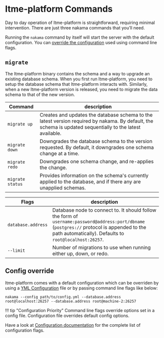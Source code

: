 # Itme-platform Commands

Day to day operation of Itme-platform is straightforward, requiring minimal intervention. There are just three nakama commands that you’ll need.

Running the `nakama` command by itself will start the server with the default configuration. You can [override the configuration](#config-override) used using command line flags.

## `migrate`

The Itme-platform binary contains the schema and a way to upgrade an existing database schema. When you first run Itme-platform, you need to setup the database schema that Itme-platform interacts with. Similarly, when a new Itme-platform version is released, you need to migrate the data schema to that of the new version.

| Command          | description
| -------          | -----------
| `migrate up`     | Creates and updates the database schema to the latest version required by nakama. By default, the schema is updated sequentially to the latest available.
| `migrate down`   | Downgrades the database schema to the version requested. By default, it downgrades one schema change at a time.
| `migrate redo`   | Downgrades one schema change, and re-applies the change.
| `migrate status` | Provides information on the schema's currently applied to the database, and if there any are unapplied schemas.

| Flags              | description
| -----              | -----------
| `database.address` | Database node to connect to. It should follow the form of `username:password@address:port/dbname` (`postgres://` protocol is appended to the path automatically). Defaults to `root@localhost:26257`.
| `--limit`          | Number of migrations to use when running either up, down, or redo.

<!--
## `doctor`

Itme-platform ships with a built-in diagnostic tool which is particularly useful when you need support or otherwise are looking to diagnose an issue.

Running `nakama doctor` generates a report that details the server's configuration and environment. By default, the diagnostic tool looks for a Itme-platform node to connect to on the local machine, but this can be changed:

| Flags     | description
| -----     | -----------
| `host`    | The host running the Itme-platform instance you want to diagnose. Default value is `127.0.0.1`.
| `limit`   | Dashboard port used by nakama. Default value is 7351.
-->
## Config override

Itme-platform comes with a default configuration which can be overriden by using a [YML Configuration](install-configuration.md) file or by passing command line flags like below:

```shell
nakama --config path/to/config.yml --database.address root@localhost:26257 --database.address root@machine-2:26257
```

!!! tip "Configuration Priority"
    Command line flags override options set in a config file. Configuration file overrides default config options.

Have a look at [Configuration documentation](install-configuration.md#server-configuration) for the complete list of configuration flags.
